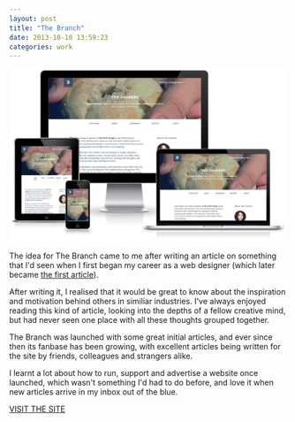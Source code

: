 ```yaml
---
layout: post
title: "The Branch"
date: 2013-10-10 13:59:23
categories: work
---
```


![The Branch viewed accross different devices](/img/thebranch_devices.jpg)

The idea for The Branch came to me after writing an article on something that I'd seen when I first began my career as a web designer (which later became [the first article](http://thebran.ch/articles/what-if-money-was-no-object)).

After writing it, I realised that it would be great to know about the inspiration and motivation behind others in similiar industries. I've always enjoyed reading this kind of article, looking into the depths of a fellow creative mind, but had never seen one place with all these thoughts grouped together.

The Branch was launched with some great initial articles, and ever since then its fanbase has been growing, with excellent articles being written for the site by friends, colleagues and strangers alike.

I learnt a lot about how to run, support and advertise a website once launched, which wasn't something I'd had to do before, and love it when new articles arrive in my inbox out of the blue.

<a href="http://thebran.ch" class="button">VISIT THE SITE</a>